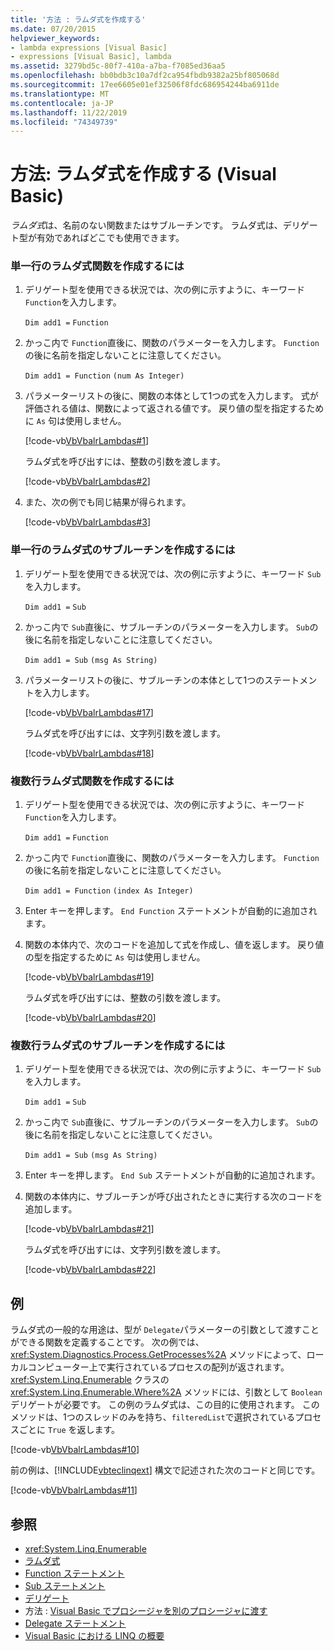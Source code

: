 ```yaml
---
title: '方法 : ラムダ式を作成する'
ms.date: 07/20/2015
helpviewer_keywords:
- lambda expressions [Visual Basic]
- expressions [Visual Basic], lambda
ms.assetid: 3279bd5c-80f7-410a-a7ba-f7085ed36aa5
ms.openlocfilehash: bb0bdb3c10a7df2ca954fbdb9382a25bf805068d
ms.sourcegitcommit: 17ee6605e01ef32506f8fdc686954244ba6911de
ms.translationtype: MT
ms.contentlocale: ja-JP
ms.lasthandoff: 11/22/2019
ms.locfileid: "74349739"
---
```

# <a name="how-to-create-a-lambda-expression-visual-basic"></a>方法: ラムダ式を作成する (Visual Basic)
*ラムダ式*は、名前のない関数またはサブルーチンです。 ラムダ式は、デリゲート型が有効であればどこでも使用できます。  
  
### <a name="to-create-a-single-line-lambda-expression-function"></a>単一行のラムダ式関数を作成するには  
  
1. デリゲート型を使用できる状況では、次の例に示すように、キーワード `Function`を入力します。  
  
     `Dim add1 =`   `Function`  
  
2. かっこ内で `Function`直後に、関数のパラメーターを入力します。 `Function`の後に名前を指定しないことに注意してください。  
  
     `Dim add1 = Function`   `(num As Integer)`  
  
3. パラメーターリストの後に、関数の本体として1つの式を入力します。 式が評価される値は、関数によって返される値です。 戻り値の型を指定するために `As` 句は使用しません。  
  
     [!code-vb[VbVbalrLambdas#1](~/samples/snippets/visualbasic/VS_Snippets_VBCSharp/VbVbalrLambdas/VB/Class1.vb#1)]  
  
     ラムダ式を呼び出すには、整数の引数を渡します。  
  
     [!code-vb[VbVbalrLambdas#2](~/samples/snippets/visualbasic/VS_Snippets_VBCSharp/VbVbalrLambdas/VB/Class1.vb#2)]  
  
4. また、次の例でも同じ結果が得られます。  
  
     [!code-vb[VbVbalrLambdas#3](~/samples/snippets/visualbasic/VS_Snippets_VBCSharp/VbVbalrLambdas/VB/Class1.vb#3)]  
  
### <a name="to-create-a-single-line-lambda-expression-subroutine"></a>単一行のラムダ式のサブルーチンを作成するには  
  
1. デリゲート型を使用できる状況では、次の例に示すように、キーワード `Sub`を入力します。  
  
     `Dim add1 =`   `Sub`  
  
2. かっこ内で `Sub`直後に、サブルーチンのパラメーターを入力します。 `Sub`の後に名前を指定しないことに注意してください。  
  
     `Dim add1 = Sub`   `(msg As String)`  
  
3. パラメーターリストの後に、サブルーチンの本体として1つのステートメントを入力します。  
  
     [!code-vb[VbVbalrLambdas#17](~/samples/snippets/visualbasic/VS_Snippets_VBCSharp/VbVbalrLambdas/VB/Class1.vb#17)]  
  
     ラムダ式を呼び出すには、文字列引数を渡します。  
  
     [!code-vb[VbVbalrLambdas#18](~/samples/snippets/visualbasic/VS_Snippets_VBCSharp/VbVbalrLambdas/VB/Class1.vb#18)]  
  
### <a name="to-create-a-multiline-lambda-expression-function"></a>複数行ラムダ式関数を作成するには  
  
1. デリゲート型を使用できる状況では、次の例に示すように、キーワード `Function`を入力します。  
  
     `Dim add1 =`   `Function`  
  
2. かっこ内で `Function`直後に、関数のパラメーターを入力します。 `Function`の後に名前を指定しないことに注意してください。  
  
     `Dim add1 = Function`   `(index As Integer)`  
  
3. Enter キーを押します。 `End Function` ステートメントが自動的に追加されます。  
  
4. 関数の本体内で、次のコードを追加して式を作成し、値を返します。 戻り値の型を指定するために `As` 句は使用しません。  
  
     [!code-vb[VbVbalrLambdas#19](~/samples/snippets/visualbasic/VS_Snippets_VBCSharp/VbVbalrLambdas/VB/Class1.vb#19)]  
  
     ラムダ式を呼び出すには、整数の引数を渡します。  
  
     [!code-vb[VbVbalrLambdas#20](~/samples/snippets/visualbasic/VS_Snippets_VBCSharp/VbVbalrLambdas/VB/Class1.vb#20)]  
  
### <a name="to-create-a-multiline-lambda-expression-subroutine"></a>複数行ラムダ式のサブルーチンを作成するには  
  
1. デリゲート型を使用できる状況では、次の例に示すように、キーワード `Sub`を入力します。  
  
     `Dim add1 =`   `Sub`  
  
2. かっこ内で `Sub`直後に、サブルーチンのパラメーターを入力します。 `Sub`の後に名前を指定しないことに注意してください。  
  
     `Dim add1 = Sub`  `(msg As String)`  
  
3. Enter キーを押します。 `End Sub` ステートメントが自動的に追加されます。  
  
4. 関数の本体内に、サブルーチンが呼び出されたときに実行する次のコードを追加します。  
  
     [!code-vb[VbVbalrLambdas#21](~/samples/snippets/visualbasic/VS_Snippets_VBCSharp/VbVbalrLambdas/VB/Class1.vb#21)]  
  
     ラムダ式を呼び出すには、文字列引数を渡します。  
  
     [!code-vb[VbVbalrLambdas#22](~/samples/snippets/visualbasic/VS_Snippets_VBCSharp/VbVbalrLambdas/VB/Class1.vb#22)]  
  
## <a name="example"></a>例  
 ラムダ式の一般的な用途は、型が `Delegate`パラメーターの引数として渡すことができる関数を定義することです。 次の例では、<xref:System.Diagnostics.Process.GetProcesses%2A> メソッドによって、ローカルコンピューター上で実行されているプロセスの配列が返されます。 <xref:System.Linq.Enumerable> クラスの <xref:System.Linq.Enumerable.Where%2A> メソッドには、引数として `Boolean` デリゲートが必要です。 この例のラムダ式は、この目的に使用されます。 このメソッドは、1つのスレッドのみを持ち、`filteredList`で選択されているプロセスごとに `True` を返します。  
  
 [!code-vb[VbVbalrLambdas#10](~/samples/snippets/visualbasic/VS_Snippets_VBCSharp/VbVbalrLambdas/VB/Class4.vb#10)]  
  
 前の例は、[!INCLUDE[vbteclinqext](~/includes/vbteclinqext-md.md)] 構文で記述された次のコードと同じです。  
  
 [!code-vb[VbVbalrLambdas#11](~/samples/snippets/visualbasic/VS_Snippets_VBCSharp/VbVbalrLambdas/VB/Class5.vb#11)]  
  
## <a name="see-also"></a>参照

- <xref:System.Linq.Enumerable>
- [ラムダ式](./lambda-expressions.md)
- [Function ステートメント](../../../../visual-basic/language-reference/statements/function-statement.md)
- [Sub ステートメント](../../../../visual-basic/language-reference/statements/sub-statement.md)
- [デリゲート](../../../../visual-basic/programming-guide/language-features/delegates/index.md)
- 方法 : [Visual Basic でプロシージャを別のプロシージャに渡す](../../../../visual-basic/programming-guide/language-features/delegates/how-to-pass-procedures-to-another-procedure.md)
- [Delegate ステートメント](../../../../visual-basic/language-reference/statements/delegate-statement.md)
- [Visual Basic における LINQ の概要](../../../../visual-basic/programming-guide/language-features/linq/introduction-to-linq.md)
